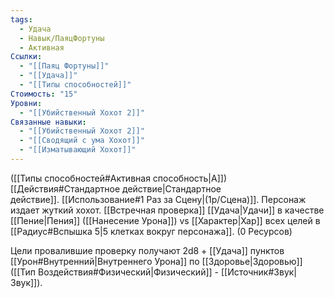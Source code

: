 ```yaml
---
tags:
  - Удача
  - Навык/ПаяцФортуны
  - Активная
Ссылки:
  - "[[Паяц Фортуны]]"
  - "[[Удача]]"
  - "[[Типы способностей]]"
Стоимость: "15"
Уровни:
  - "[[Убийственный Хохот 2]]"
Связанные навыки:
  - "[[Убийственный Хохот 2]]"
  - "[[Сводящий с ума Хохот]]"
  - "[[Изматывающий Хохот]]"
---
```

([[Типы способностей#Активная способность|А]]) [[Действия#Стандартное действие|Стандартное действие]]. [[Использование#1 Раз за Сцену|(1р/Сцена)]]. Персонаж издает жуткий хохот. [[Встречная проверка]] [[Удача|Удачи]] в качестве [[Пение|Пения]] ([[Нанесение Урона]]) vs [[Характер|Хар]] всех целей в [[Радиус#Вспышка 5|5 клетках вокруг персонажа]]. (0 Ресурсов)

Цели провалившие проверку получают 2d8 + [[Удача]] пунктов [[Урон#Внутренний|Внутреннего Урона]] по [[Здоровье|Здоровью]] ([[Тип Воздействия#Физический|Физический]] - [[Источник#Звук|Звук]]).